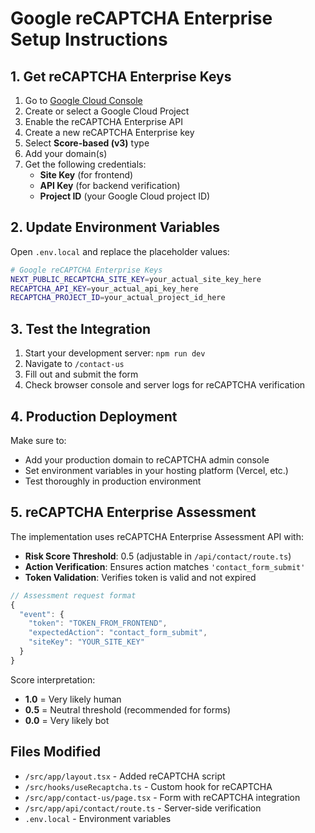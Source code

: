 # Google reCAPTCHA Enterprise Setup Instructions

## 1. Get reCAPTCHA Enterprise Keys

1. Go to [Google Cloud Console](https://console.cloud.google.com/security/recaptcha)
2. Create or select a Google Cloud Project
3. Enable the reCAPTCHA Enterprise API
4. Create a new reCAPTCHA Enterprise key
5. Select **Score-based (v3)** type
6. Add your domain(s)
7. Get the following credentials:
   - **Site Key** (for frontend)
   - **API Key** (for backend verification)
   - **Project ID** (your Google Cloud project ID)

## 2. Update Environment Variables

Open `.env.local` and replace the placeholder values:

```bash
# Google reCAPTCHA Enterprise Keys
NEXT_PUBLIC_RECAPTCHA_SITE_KEY=your_actual_site_key_here
RECAPTCHA_API_KEY=your_actual_api_key_here
RECAPTCHA_PROJECT_ID=your_actual_project_id_here
```

## 3. Test the Integration

1. Start your development server: `npm run dev`
2. Navigate to `/contact-us`
3. Fill out and submit the form
4. Check browser console and server logs for reCAPTCHA verification

## 4. Production Deployment

Make sure to:

- Add your production domain to reCAPTCHA admin console
- Set environment variables in your hosting platform (Vercel, etc.)
- Test thoroughly in production environment

## 5. reCAPTCHA Enterprise Assessment

The implementation uses reCAPTCHA Enterprise Assessment API with:

- **Risk Score Threshold**: 0.5 (adjustable in `/api/contact/route.ts`)
- **Action Verification**: Ensures action matches `'contact_form_submit'`
- **Token Validation**: Verifies token is valid and not expired

```typescript
// Assessment request format
{
  "event": {
    "token": "TOKEN_FROM_FRONTEND",
    "expectedAction": "contact_form_submit",
    "siteKey": "YOUR_SITE_KEY"
  }
}
```

Score interpretation:

- **1.0** = Very likely human
- **0.5** = Neutral threshold (recommended for forms)
- **0.0** = Very likely bot

## Files Modified

- `/src/app/layout.tsx` - Added reCAPTCHA script
- `/src/hooks/useRecaptcha.ts` - Custom hook for reCAPTCHA
- `/src/app/contact-us/page.tsx` - Form with reCAPTCHA integration
- `/src/app/api/contact/route.ts` - Server-side verification
- `.env.local` - Environment variables
